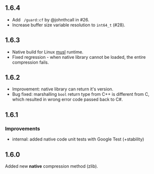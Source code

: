 ## 1.6.4

- Add ` /guard:cf` by @johnthcall in #26.
- Increase buffer size variable resolution to `int64_t` (#28).

## 1.6.3

- Native build for Linux [musl](https://wiki.musl-libc.org/projects-using-musl.html) runtime.
- Fixed regression - when native library cannot be loaded, the entire compression fails.

## 1.6.2

- Improvement: native library can return it's version.
- Bug fixed: marshalling `bool` return type from C++ is different from C, which resulted in wrong error code passed back to C#.

## 1.6.1

### Improvements

- internal: added native code unit tests with Google Test (+stability)

## 1.6.0

Added new **native** compression method (zlib).